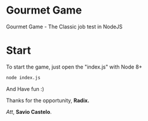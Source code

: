 # Gourmet Game
Gourmet Game - The Classic job test in NodeJS

# Start

To start the game, just open the "index.js" with Node 8+

```bash
node index.js
```

And Have fun :)

Thanks for the opportunity, **Radix.**

*Att*, **Savio Castelo**.